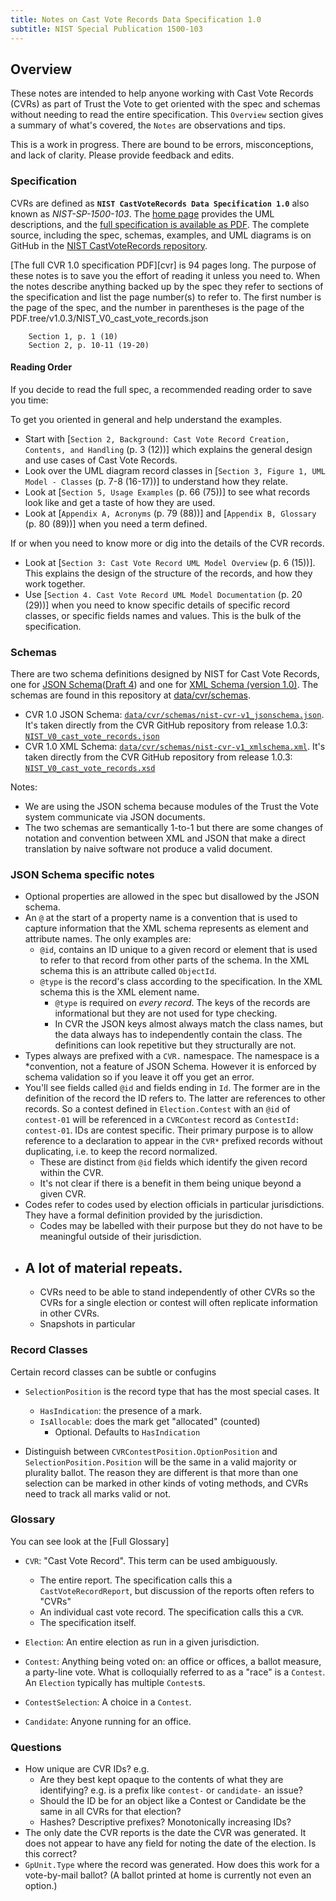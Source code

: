 ```yaml
---
title: Notes on Cast Vote Records Data Specification 1.0
subtitle: NIST Special Publication 1500-103
---
```


## Overview

These notes are intended to help anyone working with Cast Vote Records (CVRs) as part of Trust the Vote to get oriented with the spec and schemas without needing to read the entire specification. This `Overview` section gives a summary of what's covered, the `Notes` are observations and tips.

This is a work in progress. There are bound to be errors, misconceptions, and lack of clarity. Please provide feedback and edits.

### Specification

CVRs are defined as **`NIST CastVoteRecords Data Specification 1.0`** also known as *NIST-SP-1500-103*. The [home page][nist-cvr-home] provides the UML descriptions, and the [full specification is available as PDF][nist-cvr-pdf]. The complete source, including the spec, schemas, examples, and UML diagrams is on GitHub in the [NIST CastVoteRecords repository][nist-cvr-source].

[The full CVR 1.0 specification PDF][cvr] is 94 pages long. The purpose of these notes is to save you the effort of reading it unless you need to. When the notes describe anything backed up by the spec they refer to sections of the specification and list the page number(s) to refer to. The first number is the page of the spec, and the number in parentheses is the page of the PDF.tree/v1.0.3/NIST_V0_cast_vote_records.json

```
    Section 1, p. 1 (10)
    Section 2, p. 10-11 (19-20)
```

#### Reading Order

If you decide to read the full spec, a recommended reading order to save you time:

To get you oriented in general and help understand the examples.

- Start with [`Section 2, Background: Cast Vote Record Creation, Contents, and Handling` (p. 3 (12))] which explains the general design and use cases of Cast Vote Records.
- Look over the UML diagram record classes in [`Section 3, Figure 1, UML Model - Classes` (p. 7-8 (16-17))] to understand how they relate.
- Look at [`Section 5, Usage Examples` (p. 66 (75))] to see what records look like and get a taste of how they are used.
- Look at [`Appendix A, Acronyms` (p. 79 (88))] and [`Appendix B, Glossary` (p. 80 (89))] when you need a term defined.

If or when you need to know more or dig into the details of the CVR records.

- Look at [`Section 3: Cast Vote Record UML Model Overview` (p. 6 (15))]. This explains the design of the structure of the records, and how they work together.
- Use [`Section 4. Cast Vote Record UML Model Documentation` (p. 20 (29))] when you need to know specific details of specific record classes, or specific fields names and values. This is the bulk of the specification.

### Schemas

There are two schema definitions designed by NIST for Cast Vote Records, one for [JSON Schema][json-schema-current]([Draft 4][json-schema-draft-4]) and one for [XML Schema (version 1.0)][xml-schema-version-1]. The schemas are found in this repository at [data/cvr/schemas](../../data/cvr/schemas).

- CVR 1.0 JSON Schema: [`data/cvr/schemas/nist-cvr-v1_jsonschema.json`](../../data/cvr/schemas/nist-cvr-v1_jsonschema.json). It's taken directly from the CVR GitHub repository from release 1.0.3: [`NIST_V0_cast_vote_records.json`][nist-source-jsonschema]
- CVR 1.0 XML Schema: [`data/cvr/schemas/nist-cvr-v1_xmlschema.xml`](../../data/cvr/schemas/nist-cvr-v1_xmlschema.xml). It's taken directly from the CVR GitHub repository from release 1.0.3: [`NIST_V0_cast_vote_records.xsd`][nist-source-xmlschema]

Notes:

- We are using the JSON schema because modules of the Trust the Vote system communicate via JSON documents.
- The two schemas are semantically 1-to-1 but there are some changes of notation and convention between XML and JSON that make a direct translation by naive software not produce a valid document.

### JSON Schema specific notes

- Optional properties are allowed in the spec but disallowed by the JSON schema.
- An `@` at the start of a property name is a convention that is used to capture information that the XML schema represents as element and attribute names. The only examples are:
  - `@id`, contains an ID unique to a given record or element that is used to refer to that record from other parts of the schema. In the XML schema this is an attribute called `ObjectId`.
  - `@type` is the record's class according to the specification. In the XML schema this is the XML element name.
    - `@type` is required on *every record*. The keys of the records are informational but they are not used for type checking.
    - In CVR the JSON keys almost always match the class names, but the data always has to independently contain the class. The definitions can look repetitive but they structurally are not.
- Types always are prefixed with a `CVR.` namespace. The namespace is a *convention, not a feature of JSON Schema. However it is enforced by schema validation so if you leave it off you get an error.
- You'll see fields called `@id` and fields ending in `Id`. The former are in the definition of the record the ID refers to. The latter are references to other records. So a contest defined in `Election.Contest` with an `@id`  of `contest-01` will be referenced in a `CVRContest` record as `ContestId: contest-01`.
IDs are contest specific. Their primary purpose is to allow reference to a declaration to appear in the `CVR*` prefixed records without duplicating, i.e. to keep the record normalized.
    - These are distinct from `@id` fields which identify the given record within the CVR.
    - It's not clear if there is a benefit in them being unique beyond a given CVR.
- Codes refer to codes used by election officials in particular jurisdictions.
  They have a formal definition provided by the jurisdiction.
    - Codes may be labelled with their purpose but they do not have to be meaningful outside of their jurisdiction.
- A lot of material repeats.
    - 
    - CVRs need to be able to stand independently of other CVRs so the CVRs for a single election or contest will often replicate information in other CVRs.
    - Snapshots in particular

### Record Classes

Certain record classes can be subtle or confugins

- `SelectionPosition` is the record type that has the most special cases. It 
    - `HasIndication`: the presence of a mark.
    - `IsAllocable`: does the mark get "allocated" (counted)
        - Optional. Defaults to `HasIndication`

- Distinguish between `CVRContestPosition.OptionPosition` and `SelectionPosition.Position` will be the same in a valid majority or plurality ballot. The reason they are different is that more than one selection can be marked in other kinds of voting methods, and CVRs need to track all marks valid or not.

### Glossary

You can see look at the [Full Glossary]

- `CVR`: "Cast Vote Record". This term can be used ambiguously.
    - The entire report. The specification calls this a  `CastVoteRecordReport`, but discussion of the reports often refers to "CVRs"
    - An individual cast vote record. The specification calls this a `CVR`.
    - The specification itself.

- `Election`: An entire election as run in a given jurisdiction.
- `Contest`: Anything being voted on: an office or offices, a ballot measure, a party-line vote. What is colloquially referred to as a "race" is a `Contest`. An `Election` typically has multiple `Contest`s. 
- `ContestSelection`: A choice in a `Contest`.
- `Candidate`: Anyone running for an office.

### Questions

- How unique are CVR IDs? e.g.
    - Are they best kept opaque to the contents of what they are identifying?
      e.g. is a prefix like `contest-` or `candidate-` an issue?
    - Should the ID be for an object like a Contest or Candidate be the same in all CVRs for that election?
    - Hashes? Descriptive prefixes? Monotonically increasing IDs?
- The only date the CVR reports is the date the CVR was generated.
  It does not appear to have any field for noting the date of the election.
  Is this correct?
- `GpUnit.Type` where the record was generated. How does this work for a vote-by-mail ballot? (A ballot printed at home is currently not even an option.)

[nist-cvr-home]: https://pages.nist.gov/CastVoteRecords
[nist-cvr-pdf]: https://nvlpubs.nist.gov/nistpubs/SpecialPublications/NIST.SP.1500-103.pdf
[nist-cvr-source]: https://github.com/usnistgov/CastVoteRecords

[nist-source-jsonschema]: https://github.com/usnistgov/CastVoteRecords/tree/v1.0.3/NIST_V0_cast_vote_records.json
[nist-source-xmlschema]: https://github.com/usnistgov/CastVoteRecords/tree/v1.0.3/NIST_V0_cast_vote_records.xsd

[json-schema-current]: https://json-schema.org/specification-links.html
[json-schema-draft-4]: https://json-schema.org/specification-links.html#draft-4

[xml-schema-version-1]: https://www.w3.org/2001/XMLSchema
